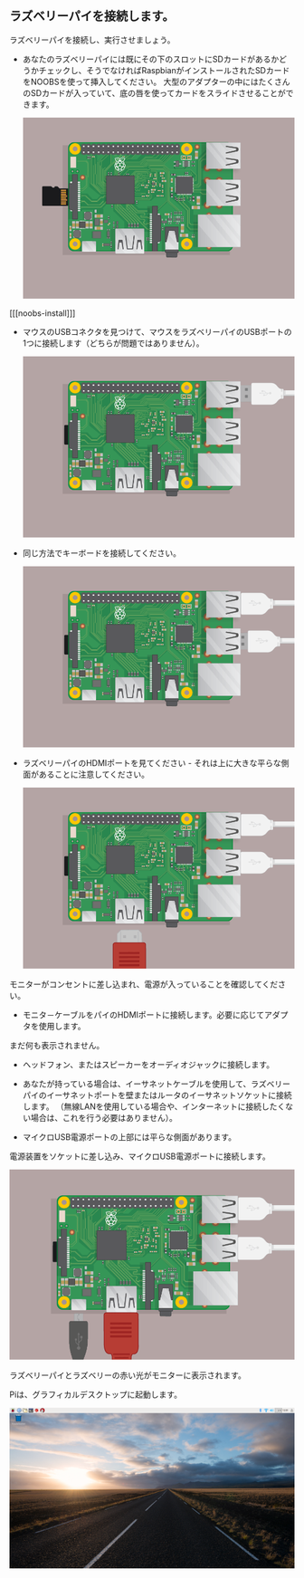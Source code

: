 ## ラズベリーパイを接続します。

ラズベリーパイを接続し、実行させましょう。

+ あなたのラズベリーパイには既にその下のスロットにSDカードがあるかどうかチェックし、そうでなければRaspbianがインストールされたSDカードをNOOBSを使って挿入してください。 大型のアダプターの中にはたくさんのSDカードが入っていて、底の唇を使ってカードをスライドさせることができます。
    
    ![スクリーンショット](images/pi-sd.png)

[[[noobs-install]]]

+ マウスのUSBコネクタを見つけて、マウスをラズベリーパイのUSBポートの1つに接続します（どちらが問題ではありません）。
    
    ![スクリーンショット](images/pi-mouse.png)

+ 同じ方法でキーボードを接続してください。
    
    ![スクリーンショット](images/pi-keyboard.png)

+ ラズベリーパイのHDMIポートを見てください - それは上に大きな平らな側面があることに注意してください。
    
    ![スクリーンショット](images/pi-hdmi.png)

モニターがコンセントに差し込まれ、電源が入っていることを確認してください。

+ モニタ－ケーブルをパイのHDMIポートに接続します。必要に応じてアダプタを使用します。

まだ何も表示されません。

+ ヘッドフォン、またはスピーカーをオーディオジャックに接続します。

+ あなたが持っている場合は、イーサネットケーブルを使用して、ラズベリーパイのイーサネットポートを壁またはルータのイーサネットソケットに接続します。 （無線LANを使用している場合や、インターネットに接続したくない場合は、これを行う必要はありません）。

+ マイクロUSB電源ポートの上部には平らな側面があります。

電源装置をソケットに差し込み、マイクロUSB電源ポートに接続します。

![スクリーンショット](images/pi-power.png)

ラズベリーパイとラズベリーの赤い光がモニターに表示されます。

Piは、グラフィカルデスクトップに起動します。

![スクリーンショット](images/pi-desktop.png)